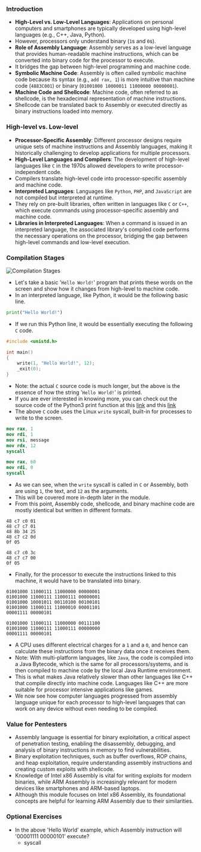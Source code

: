 ### Introduction
- **High-Level vs. Low-Level Languages**: Applications on personal computers and smartphones are typically developed using high-level languages (e.g., C++, Java, Python).
- However, processors only understand binary (`1`s and `0`s).
- **Role of Assembly Language**: Assembly serves as a low-level language that provides human-readable machine instructions, which can be converted into binary code for the processor to execute. 
- It bridges the gap between high-level programming and machine code.
- **Symbolic Machine Code**: Assembly is often called symbolic machine code because its syntax (e.g., `add rax, 1`) is more intuitive than machine code (`4883C001`) or binary (`01001000 10000011 11000000 00000001`).
- **Machine Code and Shellcode**: Machine code, often referred to as shellcode, is the hexadecimal representation of machine instructions. 
- Shellcode can be translated back to Assembly or executed directly as binary instructions loaded into memory.



### High-level vs. Low-level
- **Processor-Specific Assembly**: Different processor designs require unique sets of machine instructions and Assembly languages, making it historically challenging to develop applications for multiple processors.
- **High-Level Languages and Compilers**: The development of high-level languages like `C` in the 1970s allowed developers to write processor-independent code.
- Compilers translate high-level code into processor-specific assembly and machine code.
- **Interpreted Languages**: Languages like `Python`, `PHP`, and `JavaScript` are not compiled but interpreted at runtime. 
- They rely on pre-built libraries, often written in languages like `C` or `C++`, which execute commands using processor-specific assembly and machine code.
- **Libraries in Interpreted Languages**: When a command is issued in an interpreted language, the associated library's compiled code performs the necessary operations on the processor, bridging the gap between high-level commands and low-level execution.



### Compilation Stages
![Compilation Stages](https://academy.hackthebox.com/storage/modules/85/assembly_Compilation_Stages_1.jpg)
- Let's take a basic '`Hello World!`' program that prints these words on the screen and show how it changes from high-level to machine code.
- In an interpreted language, like Python, it would be the following basic line.
```python
print("Hello World!")
```

- If we run this Python line, it would be essentially executing the following `C` code.
```c
#include <unistd.h>

int main()
{
    write(1, "Hello World!", 12);
    _exit(0);
}
```
- Note: the actual `C` source code is much longer, but the above is the essence of how the string '`Hello World!`' is printed. 
- If you are ever interested in knowing more, you can check out the source code of the Python3 print function at this [link](https://github.com/python/cpython/blob/0332e569c12d3dc97171546c6dc10e42c27de34b/Python/bltinmodule.c#L1829) and this [link](https://github.com/python/cpython/blob/9975cc5008c795e069ce11e2dbed2110cc12e74e/Objects/fileobject.c#L119)
- The above `C` code uses the Linux `write` syscall, built-in for processes to write to the screen.
```nasm
mov rax, 1
mov rdi, 1
mov rsi, message
mov rdx, 12
syscall

mov rax, 60
mov rdi, 0
syscall
```

- As we can see, when the `write` syscall is called in `C` or Assembly, both are using `1`, the text, and `12` as the arguments. 
- This will be covered more in-depth later in the module.
- From this point, Assembly code, shellcode, and binary machine code are mostly identical but written in different formats.
```shellcode
48 c7 c0 01
48 c7 c7 01
48 8b 34 25
48 c7 c2 0d
0f 05

48 c7 c0 3c
48 c7 c7 00
0f 05
```
- Finally, for the processor to execute the instructions linked to this machine, it would have to be translated into binary.
```binary
01001000 11000111 11000000 00000001
01001000 11000111 11000111 00000001
01001000 10001011 00110100 00100101
01001000 11000111 11000010 00001101 
00001111 00000101

01001000 11000111 11000000 00111100 
01001000 11000111 11000111 00000000 
00001111 00000101
```
- A CPU uses different electrical charges for a `1` and a `0`, and hence can calculate these instructions from the binary data once it receives them.
- Note: With multi-platform languages, like `Java`, the code is compiled into a Java Bytecode, which is the same for all processors/systems, and is then compiled to machine code by the local Java Runtime environment. 
- This is what makes Java relatively slower than other languages like C++ that compile directly into machine code. Languages like C++ are more suitable for processor intensive applications like games.
- We now see how computer languages progressed from assembly language unique for each processor to high-level languages that can work on any device without even needing to be compiled.



### Value for Pentesters
- Assembly language is essential for binary exploitation, a critical aspect of penetration testing, enabling the disassembly, debugging, and analysis of binary instructions in memory to find vulnerabilities.
- Binary exploitation techniques, such as buffer overflows, ROP chains, and heap exploitation, require understanding assembly instructions and creating custom exploits with shellcode.
- Knowledge of Intel x86 Assembly is vital for writing exploits for modern binaries, while ARM Assembly is increasingly relevant for modern devices like smartphones and ARM-based laptops.
- Although this module focuses on Intel x86 Assembly, its foundational concepts are helpful for learning ARM Assembly due to their similarities.



### Optional Exercises
- In the above 'Hello World' example, which Assembly instruction will '00001111 00000101' execute?
	- syscall
